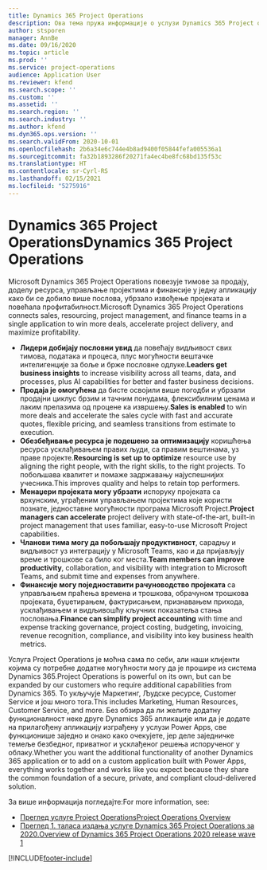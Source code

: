 ```yaml
---
title: Dynamics 365 Project Operations
description: Ова тема пружа информације о услузи Dynamics 365 Project operations.
author: stsporen
manager: AnnBe
ms.date: 09/16/2020
ms.topic: article
ms.prod: ''
ms.service: project-operations
audience: Application User
ms.reviewer: kfend
ms.search.scope: ''
ms.custom: ''
ms.assetid: ''
ms.search.region: ''
ms.search.industry: ''
ms.author: kfend
ms.dyn365.ops.version: ''
ms.search.validFrom: 2020-10-01
ms.openlocfilehash: 2b6a34e6c744e4b8ad9400f05844fefa005536a1
ms.sourcegitcommit: fa32b1893286f20271fa4ec4be8fc68bd135f53c
ms.translationtype: HT
ms.contentlocale: sr-Cyrl-RS
ms.lasthandoff: 02/15/2021
ms.locfileid: "5275916"
---
```

# <a name="dynamics-365-project-operations"></a><span data-ttu-id="7ecd5-103">Dynamics 365 Project Operations</span><span class="sxs-lookup"><span data-stu-id="7ecd5-103">Dynamics 365 Project Operations</span></span>

<span data-ttu-id="7ecd5-104">Microsoft Dynamics 365 Project Operations повезује тимове за продају, доделу ресурса, управљање пројектима и финансије у једну апликацију како би се добило више послова, убрзало извођење пројеката и повећала профитабилност.</span><span class="sxs-lookup"><span data-stu-id="7ecd5-104">Microsoft Dynamics 365 Project Operations connects sales, resourcing, project management, and finance teams in a single application to win more deals, accelerate project delivery, and maximize profitability.</span></span>

-   <span data-ttu-id="7ecd5-105">**Лидери добијају пословни увид** да повећају видљивост свих тимова, података и процеса, плус могућности вештачке интелигенције за боље и брже пословне одлуке.</span><span class="sxs-lookup"><span data-stu-id="7ecd5-105">**Leaders get business insights** to increase visibility across all teams, data, and processes, plus AI capabilities for better and faster business decisions.</span></span>
-   <span data-ttu-id="7ecd5-106">**Продаја је омогућена** да бисте освојили више погодби и убрзали продајни циклус брзим и тачним понудама, флексибилним ценама и лаким прелазима од процене ка извршењу.</span><span class="sxs-lookup"><span data-stu-id="7ecd5-106">**Sales is enabled** to win more deals and accelerate the sales cycle with fast and accurate quotes, flexible pricing, and seamless transitions from estimate to execution.</span></span>
-   <span data-ttu-id="7ecd5-107">**Обезбеђивање ресурса је подешено за оптимизацију** коришћења ресурса усклађивањем правих људи, са правим вештинама, уз праве пројекте.</span><span class="sxs-lookup"><span data-stu-id="7ecd5-107">**Resourcing is set up to optimize** resource use by aligning the right people, with the right skills, to the right projects.</span></span> <span data-ttu-id="7ecd5-108">То побољшава квалитет и помаже задржавању најуспешнијих учесника.</span><span class="sxs-lookup"><span data-stu-id="7ecd5-108">This improves quality and helps to retain top performers.</span></span>
-   <span data-ttu-id="7ecd5-109">**Менаџери пројеката могу убрзати** испоруку пројеката са врхунским, уграђеним управљањем пројектима које користи познате, једноставне могућности програма Microsoft Project.</span><span class="sxs-lookup"><span data-stu-id="7ecd5-109">**Project managers can accelerate** project delivery with state-of-the-art, built-in project management that uses familiar, easy-to-use Microsoft Project capabilities.</span></span>
-   <span data-ttu-id="7ecd5-110">**Чланови тима могу да побољшају продуктивност**, сарадњу и видљивост уз интеграцију у Microsoft Teams, као и да пријављују време и трошкове са било ког места.</span><span class="sxs-lookup"><span data-stu-id="7ecd5-110">**Team members can improve productivity**, collaboration, and visibility with integration to Microsoft Teams, and submit time and expenses from anywhere.</span></span>
-   <span data-ttu-id="7ecd5-111">**Финансије могу поједноставити рачуноводство пројеката** са управљањем праћења времена и трошкова, обрачуном трошкова пројеката, буџетирањем, фактурисањем, признавањем прихода, усклађивањем и видљивошћу кључних показатеља стања пословања.</span><span class="sxs-lookup"><span data-stu-id="7ecd5-111">**Finance can simplify project accounting** with time and expense tracking governance, project costing, budgeting, invoicing, revenue recognition, compliance, and visibility into key business health metrics.</span></span>

<span data-ttu-id="7ecd5-112">Услуга Project Operations је моћна сама по себи, али наши клијенти којима су потребне додатне могућности могу да је прошире из система Dynamics 365.</span><span class="sxs-lookup"><span data-stu-id="7ecd5-112">Project Operations is powerful on its own, but can be expanded by our customers who require additional capabilities from Dynamics 365.</span></span> <span data-ttu-id="7ecd5-113">То укључује Маркетинг, Људске ресурсе, Customer Service и још много тога.</span><span class="sxs-lookup"><span data-stu-id="7ecd5-113">This includes Marketing, Human Resources, Customer Service, and more.</span></span> <span data-ttu-id="7ecd5-114">Без обзира да ли желите додатну функционалност неке друге Dynamics 365 апликације или да је додате на прилагођену апликацију изграђену у услузи Power Apps, све функционише заједно и онако како очекујете, јер деле заједничке темеље безбедног, приватног и усклађеног решења испорученог у облаку.</span><span class="sxs-lookup"><span data-stu-id="7ecd5-114">Whether you want the additional functionality of another Dynamics 365 application or to add on a custom application built with Power Apps, everything works together and works like you expect because they share the common foundation of a secure, private, and compliant cloud-delivered solution.</span></span>

<span data-ttu-id="7ecd5-115">За више информација погледајте:</span><span class="sxs-lookup"><span data-stu-id="7ecd5-115">For more information, see:</span></span>

- [<span data-ttu-id="7ecd5-116">Преглед услуге Project Operations</span><span class="sxs-lookup"><span data-stu-id="7ecd5-116">Project Operations Overview</span></span>](https://dynamics.microsoft.com/en-us/project-operations/overview/)
- [<span data-ttu-id="7ecd5-117">Преглед 1. таласа издања услуге Dynamics 365 Project Operations за 2020.</span><span class="sxs-lookup"><span data-stu-id="7ecd5-117">Overview of Dynamics 365 Project Operations 2020 release wave 1</span></span>](https://docs.microsoft.com/dynamics365-release-plan/2020wave1/dynamics365-project-operations/)



[!INCLUDE[footer-include](includes/footer-banner.md)]
